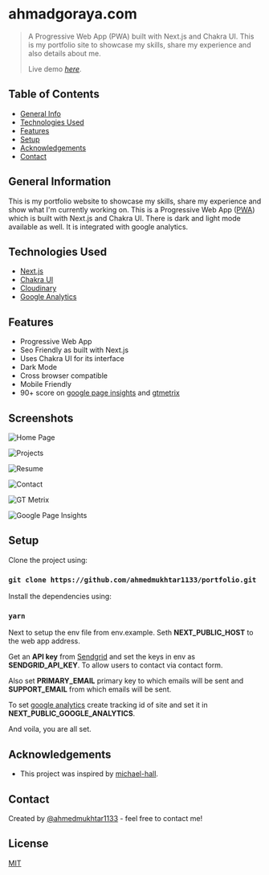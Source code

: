 # ahmadgoraya.com
> A Progressive Web App (PWA) built with Next.js and Chakra UI. This is my portfolio site to showcase my skills, share my experience and also details about me.
>
> Live demo [_here_](https://ahmadgoraya.com/).

## Table of Contents
* [General Info](#general-information)
* [Technologies Used](#technologies-used)
* [Features](#features)
* [Setup](#setup)
* [Acknowledgements](#setup)
* [Contact](#contact)

## General Information
This is my portfolio website to showcase my skills, share my experience and show what I'm currently working on. This is a Progressive Web App ([PWA](https://developer.mozilla.org/en-US/docs/Web/Progressive_web_apps)) which is built with Next.js and Chakra UI. There is dark and light mode available as well. It is integrated with google analytics.

## Technologies Used
- [Next.js](https://nextjs.org/)
- [Chakra UI](https://chakra-ui.com/)
- [Cloudinary](https://cloudinary.com/)
- [Google Analytics](https://analytics.google.com/analytics/web/)

## Features
- Progressive Web App
- Seo Friendly as built with Next.js
- Uses Chakra UI for its interface
- Dark Mode 
- Cross browser compatible
- Mobile Friendly
- 90+ score on [google page insights](https://res.cloudinary.com/ahmed1133/image/upload/v1671482376/me/googleInsights_pptopa.png) and [gtmetrix](https://res.cloudinary.com/ahmed1133/image/upload/v1671482377/me/gtmatrix_yujcye.png)

## Screenshots

![Home Page](https://res.cloudinary.com/ahmed1133/image/upload/v1671225656/me/portfolio-home_1_kuljm7.png)

![Projects](https://res.cloudinary.com/ahmed1133/image/upload/v1671482216/me/projects_dzh2su.png)

![Resume](https://res.cloudinary.com/ahmed1133/image/upload/v1671482216/me/resume_qpsstm.png)

![Contact](https://res.cloudinary.com/ahmed1133/image/upload/v1671482209/me/contact_ilrckm.png)

![GT Metrix](https://res.cloudinary.com/ahmed1133/image/upload/v1671482377/me/gtmatrix_yujcye.png)

![Google Page Insights](https://res.cloudinary.com/ahmed1133/image/upload/v1671482376/me/googleInsights_pptopa.png)


## Setup
Clone the project using:

### `git clone https://github.com/ahmedmukhtar1133/portfolio.git`

Install the dependencies using:

### `yarn`

Next to setup the env file from env.example. Seth **NEXT_PUBLIC_HOST** to the web app address.

Get an **API key** from [Sendgrid](https://sendgrid.com/) and set the keys in env as **SENDGRID_API_KEY**. To allow users to contact via contact form.

Also set **PRIMARY_EMAIL** primary key to which emails will be sent and **SUPPORT_EMAIL** from which emails will be sent.

To set [google analytics](https://analytics.google.com/analytics/web/) create tracking id of site and set it in **NEXT_PUBLIC_GOOGLE_ANALYTICS**.

And voila, you are all set.

## Acknowledgements
- This project was inspired by [michael-hall](https://github.com/mah51/).

## Contact
Created by [@ahmedmukhtar1133](https://www.ahmadgoraya.com/contact) - feel free to contact me!

## License

[MIT](LICENSE)
